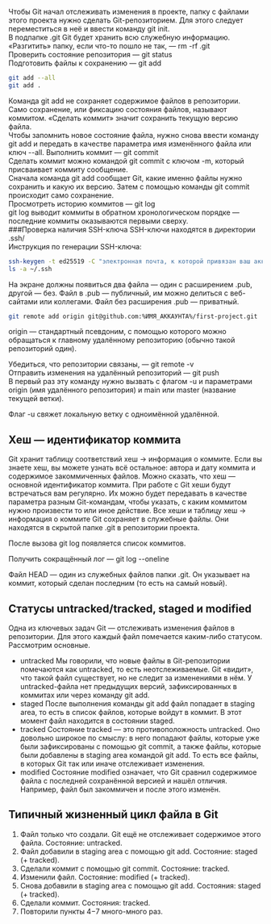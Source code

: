 Чтобы Git начал отслеживать изменения в проекте, папку с файлами этого проекта нужно сделать Git-репозиторием.
Для этого следует переместиться в неё и ввести команду git init.  
В подпапке .git Git будет хранить всю служебную информацию.  
«Разгитить» папку, если что-то пошло не так, — rm -rf .git  
Проверить состояние репозитория — git status  
Подготовить файлы к сохранению — git add  
```bash
git add --all
git add .
```  

Команда git add не сохраняет содержимое файлов в репозитории.  
Само сохранение, или фиксацию состояния файлов, называют коммитом. «Сделать коммит» значит сохранить текущую версию файла.  
Чтобы запомнить новое состояние файла, нужно снова ввести команду git add и передать в качестве параметра имя изменённого файла или ключ --all.
Выполнить коммит — git commit  
Сделать коммит можно командой git commit c ключом -m, который присваивает коммиту сообщение.  
Сначала команда git add сообщает Git, какие именно файлы нужно сохранить и какую их версию. Затем с помощью команды git commit происходит само сохранение.  
Просмотреть историю коммитов — git log  
git log выводит коммиты в обратном хронологическом порядке — последние коммиты оказываются первыми сверху.  
###Проверка наличия SSH-ключа
SSH-ключи находятся в директории .ssh/  
Инструкция по генерации SSH-ключа:  
```bash
ssh-keygen -t ed25519 -C "электронная почта, к которой привязан ваш аккаунт на GitHub"
ls -a ~/.ssh
```

На экране должны появиться два файла — один с расширением .pub, другой — без. Файл в .pub — публичный, им можно делиться с веб-сайтами или коллегами. Файл без расширения .pub — приватный.  

```bash
git remote add origin git@github.com:%ИМЯ_АККАУНТА%/first-project.git
```

origin — стандартный псевдоним, с помощью которого можно обращаться к главному удалённому репозиторию (обычно такой репозиторий один).  

Убедиться, что репозитории связаны, — git remote -v  
Отправить изменения на удалённый репозиторий — git push  
В первый раз эту команду нужно вызвать с флагом -u и параметрами origin (имя удалённого репозитория) и main или master (название текущей ветки).  

Флаг -u свяжет локальную ветку с одноимённой удалённой.

## Хеш — идентификатор коммита

Git хранит таблицу соответствий хеш → информация о коммите. Если вы знаете хеш, вы можете узнать всё остальное: автора и дату коммита и содержимое закоммиченных файлов.
Можно сказать, что хеш — основной идентификатор коммита.
При работе с Git хеши будут встречаться вам регулярно. Их можно будет передавать в качестве параметра разным Git-командам, чтобы указать, с каким коммитом нужно произвести то или иное действие.
Все хеши и таблицу хеш → информация о коммите Git сохраняет в служебные файлы.
Они находятся в скрытой папке .git в репозитории проекта.

После вызова git log появляется список коммитов.

Получить сокращённый лог — git log --oneline

Файл HEAD — один из служебных файлов папки .git.
Он указывает на коммит, который сделан последним (то есть на самый новый).

## Статусы untracked/tracked, staged и modified
Одна из ключевых задач Git — отслеживать изменения файлов в репозитории. Для этого каждый файл помечается каким-либо статусом. Рассмотрим основные.
* untracked 
Мы говорили, что новые файлы в Git-репозитории помечаются как untracked, то есть неотслеживаемые. Git «видит», что такой файл существует, но не следит за изменениями в нём. У untracked-файла нет предыдущих версий, зафиксированных в коммитах или через команду git add.
* staged
После выполнения команды git add файл попадает в staging area, то есть в список файлов, которые войдут в коммит. В этот момент файл находится в состоянии staged.
* tracked
Состояние tracked — это противоположность untracked. Оно довольно широкое по смыслу: в него попадают файлы, которые уже были зафиксированы с помощью git commit, а также файлы, которые были добавлены в staging area командой git add. То есть все файлы, в которых Git так или иначе отслеживает изменения.
* modified
Состояние modified означает, что Git сравнил содержимое файла с последней сохранённой версией и нашёл отличия. Например, файл был закоммичен и после этого изменён.

## Типичный жизненный цикл файла в Git

1. Файл только что создали. Git ещё не отслеживает содержимое этого файла. Состояние: untracked.
2. Файл добавили в staging area с помощью git add. Состояние: staged (+ tracked).
3. Сделали коммит с помощью git commit. Состояние: tracked.
4. Изменили файл. Состояние: modified (+ tracked).
5. Снова добавили в staging area с помощью git add. Состояния: staged (+ tracked).
6. Сделали коммит. Состояния: tracked.
7. Повторили пункты 4−7 много-много раз.


